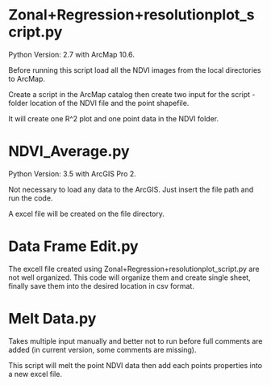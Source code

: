 # Zonal+Regression+resolutionplot_script.py
Python Version: 2.7 with ArcMap 10.6.

Before running this script load all the NDVI images from the local directories to ArcMap. 

Create a script in the ArcMap catalog then create two input for the script - folder location of the NDVI file and the point shapefile.

It will create one R^2 plot and one point data in the NDVI folder.


# NDVI_Average.py
Python Version: 3.5 with ArcGIS Pro 2.

Not necessary to load any data to the ArcGIS. Just insert the file path and run the code.

A excel file will be created on the file directory.

# Data Frame Edit.py
The excell file created using Zonal+Regression+resolutionplot_script.py are not well organized. This code will organize them and create single sheet, finally save them into the desired location in csv format.

# Melt Data.py
Takes multiple input manually and better not to run before full comments are added (in current version, some comments are missing).

This script will melt the point NDVI data then add each points properties into a new excel file.

